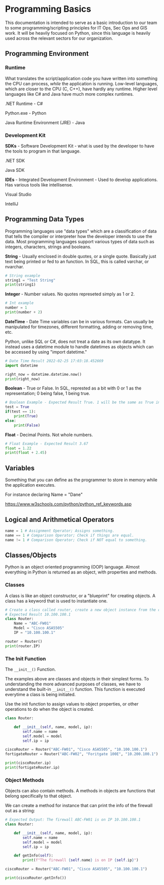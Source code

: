 # Programming Basics

This documentation is intended to serve as a basic introduction to our team to some programming/scripting principles for IT Ops, Sec Ops and GIS work. It will be heavily focused on Python, since this language is heavily used across the relevant sectors for our organization. 

## Programming Environment

### Runtime
What translates the script/application code you have written into something the CPU can process, *while* the application is running. Low-level languages, which are closer to the CPU (C, C++), have hardly any runtime. Higher level languages like C# and Java have much more complex runtimes. 

.NET Runtime - C#

Python.exe - Python

Java Runtime Environment (JRE) - Java

### Development Kit
**SDKs** - Software Development Kit - what is used by the developer to have the tools to program in that language. 

.NET SDK

Java SDK

**IDEs** - Integrated Development Environment - Used to develop applications. Has various tools like intellisense. 

Visual Studio

IntelliJ

## Programming Data Types

Programming languages use "data types" which are a classification of data that tells the compiler or interpreter how the developer intends to use the data. Most programming languages support various types of data such as integers, characters, strings and booleans. 

**String** - Usually enclosed in double quotes, or a single quote. Basically just text being printed or fed to an function. In SQL, this is called varchar, or nvarchar. 
```python
# String example
string1 = "Test String"
print(string1)
```

**Integer** - Number values. No quotes represeted simply as 1 or 2. 
```python
# Int example
number = 1
print(number + 2)
```

**DateTime** - Date Time variables can be in various formats. Can usually be manipulated for timezones, different formatting, adding or removing time, etc. 

Python, unlike SQL or C#, does not treat a date as its own datatype. It instead uses a datetime module to handle datetimes as objects which can be accessed by using "import datetime."

```python
# Date Time Result 2022-02-25 17:03:18.452669
import datetime

right_now = datetime.datetime.now()
print(right_now)
```

**Boolean** - True or False. In SQL, represted as a bit with 0 or 1 as the representation; 0 being false, 1 being true. 
```python
# Boolean Example - Expected Result True. 1 will be the same as True in a boolean comparison.
test = True
if(test == 1):
    print(True)
else:
    print(False)
```

**Float** - Decimal Points. Not whole numbers. 
```python
# Float Example - Expected Result 3.67
float = 1.22
print(float + 2.45)
```

## Variables
Something that you can define as the programmer to store in memory while the application executes. 

For instance declaring Name = "Dane"

https://www.w3schools.com/python/python_ref_keywords.asp

## Logical and Arithmetical Operators

```python
name = 1 # Assignment Operator; Assigns something.
name == 1 # Comparison Operator; Check if things are equal.
name != 1 # Comparison Operator; Check if NOT equal to something.
```

## Classes/Objects

Python is an object oriented programming (OOP) language. Almost everything in Python is returned as an object, with properties and methods. 

### Classes

A class is like an object constructor, or a "blueprint" for creating objects. A class has a keyword that is used to instantiate one. 

```python
# Create a class called router, create a new object instance from the class and print the IP. 
# Expected Result 10.100.100.1
class Router:
    Name = "ABC-FW01"
    Model = "Cisco ASA5505"
    IP = "10.100.100.1"

router = Router()
print(router.IP)
```

### The Init Function

The `__init__()` Function.

The examples above are classes and objects in their simplest forms. To understanding the more advanced purposes of classes, we have to understand the built-in `__init__()` function. This function is executed everytime a class is being initiated. 

Use the init function to assign values to object properties, or other operations to do when the object is created. 

```python
class Router:

    def __init__(self, name, model, ip):
        self.name = name
        self.model = model
        self.ip = ip

ciscoRouter = Router("ABC-FW01", "Cisco ASA5505", "10.100.100.1")
fortigateRouter = Router("ABC-FW02", "Foritgate 100E", "10.200.100.1")

print(ciscoRouter.ip)
print(fortigateRouter.ip)
```

### Object Methods

Objects can also contain methods. A methods in objects are functions that belong specifically to that object. 

We can create a method for instance that can print the info of the firewall out as a string:

```python
# Expected Output: The firewall ABC-FW01 is on IP 10.100.100.1
class Router:

    def __init__(self, name, model, ip):
        self.name = name
        self.model = model
        self.ip = ip

    def getInfo(self):
        print(f"The firewall {self.name} is on IP {self.ip}")

ciscoRouter = Router("ABC-FW01", "Cisco ASA5505", "10.100.100.1")

print(ciscoRouter.getInfo())
```
